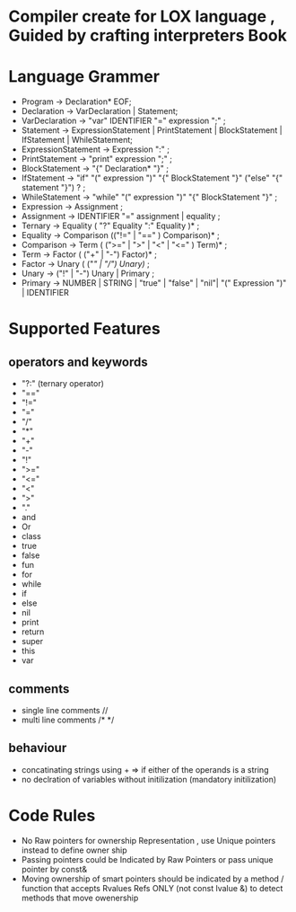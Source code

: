 # Compiler create for LOX language , Guided by crafting interpreters Book


# Language Grammer
- Program -> Declaration* EOF;
- Declaration -> VarDeclaration | Statement;
- VarDeclaration -> "var" IDENTIFIER "=" expression ";" ;
- Statement -> ExpressionStatement | PrintStatement | BlockStatement | IfStatement | WhileStatement;
- ExpressionStatement -> Expression ":" ;
- PrintStatement -> "print" expression ";" ;
- BlockStatement -> "{" Declaration* "}" ;
- IfStatement -> "if" "(" expression  ")" "{" BlockStatement "}" ("else" "{" statement "}") ? ;
- WhileStatement -> "while" "(" expression ")" "{" BlockStatement "}" ;
- Expression -> Assignment ;
- Assignment -> IDENTIFIER "=" assignment | equality ;
- Ternary -> Equality ( "?" Equality ":" Equality )* ;
- Equality -> Comparison (("!=" | "==" ) Comparison)* ;
- Comparison -> Term ( (">=" | ">" | "<" | "<=" ) Term)* ;
- Term -> Factor ( ("+" | "-") Factor)* ;
- Factor -> Unary ( ("*" | "/") Unary)* ;
- Unary -> ("!" | "-") Unary | Primary ;
- Primary -> NUMBER | STRING | "true" | "false" | "nil"| "(" Expression ")" | IDENTIFIER

# Supported Features
  ## operators and keywords
  - "?:" (ternary operator)
  - "=="
  - "!="
  - "="
  - "/"
  - "*"
  - "+"
  - "-"
  - "!"
  - ">="
  - "<="
  - "<"
  - ">"
  - "."
  - and
  - Or
  - class
  - true
  - false
  - fun
  - for
  - while
  - if
  - else
  - nil
  - print
  - return
  - super
  - this
  - var

  ## comments
  - single line comments //
  - multi line comments /* */


  ## behaviour
  - concatinating strings using + => if either of the operands is a string
  - no declration of variables without initilization (mandatory initilization)


# Code Rules
  * No Raw pointers for ownership Representation , use Unique pointers instead to define owner ship
  * Passing pointers could be Indicated by Raw Pointers or pass unique pointer by const&
  * Moving ownership of smart pointers should be indicated by a method / function that accepts Rvalues Refs ONLY (not const lvalue &) to detect methods that move owenership
